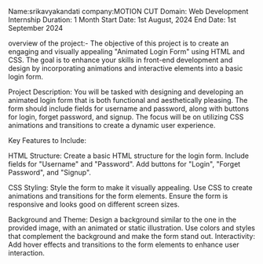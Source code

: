 Name:srikavyakandati
company:MOTION CUT
Domain: Web Development Internship
Duration: 1 Month
Start Date: 1st August, 2024
End Date: 1st September 2024

overview of the project:-
The objective of this project is to create an engaging and visually appealing "Animated Login Form"
using HTML and CSS. The goal is to enhance your skills in front-end development and design by
incorporating animations and interactive elements into a basic login form.

Project Description:
You will be tasked with designing and developing an animated login form that is both functional and
aesthetically pleasing. The form should include fields for username and password, along with buttons for
login, forget password, and signup. The focus will be on utilizing CSS animations and transitions to create
a dynamic user experience.

Key Features to Include:

HTML Structure:
Create a basic HTML structure for the login form.
Include fields for "Username" and "Password".
Add buttons for "Login", "Forget Password", and "Signup".

CSS Styling:
Style the form to make it visually appealing.
Use CSS to create animations and transitions for the form elements.
Ensure the form is responsive and looks good on different screen sizes.

Background and Theme:
Design a background similar to the one in the provided image, with an animated or static illustration.
Use colors and styles that complement the background and make the form stand out.
Interactivity:
Add hover effects and transitions to the form elements to enhance user interaction.
